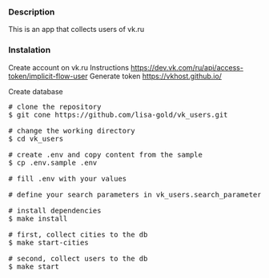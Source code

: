 ### Description
This is an app that collects users of vk.ru

### Instalation

Create account on vk.ru
Instructions https://dev.vk.com/ru/api/access-token/implicit-flow-user
Generate token https://vkhost.github.io/

Create database

<pre>
# clone the repository
$ git cone https://github.com/lisa-gold/vk_users.git

# change the working directory
$ cd vk_users

# create .env and copy content from the sample
$ cp .env.sample .env

# fill .env with your values

# define your search parameters in vk_users.search_parameters.py

# install dependencies
$ make install

# first, collect cities to the db
$ make start-cities

# second, collect users to the db
$ make start

</pre>
